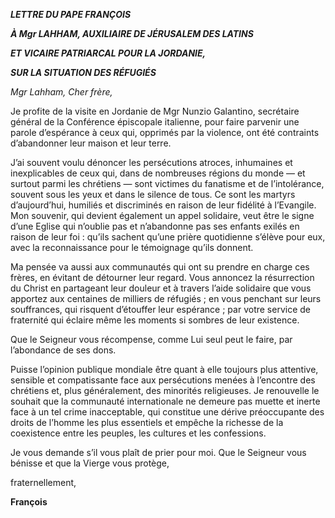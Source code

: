 ***LETTRE DU PAPE FRANÇOIS***

***À Mgr LAHHAM, AUXILIAIRE DE JÉRUSALEM DES LATINS***

***ET VICAIRE PATRIARCAL POUR LA JORDANIE,***

***SUR LA SITUATION DES RÉFUGIÉS***

*Mgr Lahham, Cher frère,*

Je profite de la visite en Jordanie de Mgr Nunzio Galantino, secrétaire général de la Conférence épiscopale italienne, pour faire parvenir une parole d’espérance à ceux qui, opprimés par la violence, ont été contraints d’abandonner leur maison et leur terre.

J’ai souvent voulu dénoncer les persécutions atroces, inhumaines et inexplicables de ceux qui, dans de nombreuses régions du monde — et surtout parmi les chrétiens — sont victimes du fanatisme et de l’intolérance, souvent sous les yeux et dans le silence de tous. Ce sont les martyrs d’aujourd’hui, humiliés et discriminés en raison de leur fidélité à l’Evangile. Mon souvenir, qui devient également un appel solidaire, veut être le signe d’une Eglise qui n’oublie pas et n’abandonne pas ses enfants exilés en raison de leur foi : qu’ils sachent qu’une prière quotidienne s’élève pour eux, avec la reconnaissance pour le témoignage qu’ils donnent.

Ma pensée va aussi aux communautés qui ont su prendre en charge ces frères, en évitant de détourner leur regard. Vous annoncez la résurrection du Christ en partageant leur douleur et à travers l’aide solidaire que vous apportez aux centaines de milliers de réfugiés ; en vous penchant sur leurs souffrances, qui risquent d’étouffer leur espérance ; par votre service de fraternité qui éclaire même les moments si sombres de leur existence.

Que le Seigneur vous récompense, comme Lui seul peut le faire, par l’abondance de ses dons.

Puisse l’opinion publique mondiale être quant à elle toujours plus attentive, sensible et compatissante face aux persécutions menées à l’encontre des chrétiens et, plus généralement, des minorités religieuses. Je renouvelle le souhait que la communauté internationale ne demeure pas muette et inerte face à un tel crime inacceptable, qui constitue une dérive préoccupante des droits de l’homme les plus essentiels et empêche la richesse de la coexistence entre les peuples, les cultures et les confessions.

Je vous demande s’il vous plaît de prier pour moi. Que le Seigneur vous bénisse et que la Vierge vous protège,

fraternellement,

**François**